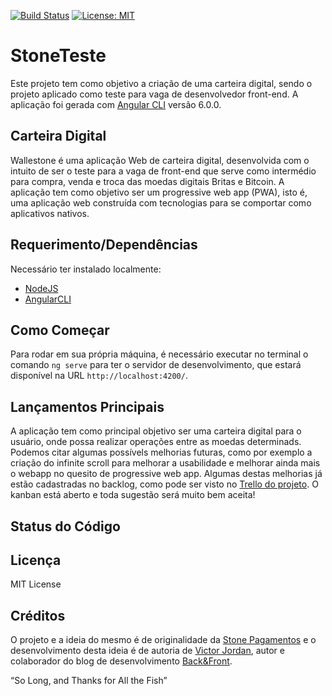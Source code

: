 [![Build Status](https://travis-ci.org/victorjordan95/stone-pagamentos.svg?branch=develop)](https://travis-ci.org/victorjordan95/stone-pagamentos)
[![License: MIT](https://img.shields.io/badge/License-MIT-yellow.svg)](https://opensource.org/licenses/MIT)

# StoneTeste
Este projeto tem como objetivo a criação de uma carteira digital, sendo o projeto aplicado como teste para vaga de desenvolvedor front-end. A aplicação foi gerada com [Angular CLI](https://github.com/angular/angular-cli) versão 6.0.0.

## Carteira Digital

Wallestone é uma aplicação Web de carteira digital, desenvolvida com o intuito de ser o teste para a vaga de front-end que serve como intermédio para compra, venda e troca das moedas digitais Britas e Bitcoin. 
A aplicação tem como objetivo ser um progressive web app (PWA), isto é, uma aplicação web construída com tecnologias para se comportar como aplicativos nativos. 

## Requerimento/Dependências

Necessário ter instalado localmente:

* [NodeJS](https://nodejs.org/en/)
* [AngularCLI](https://cli.angular.io/)


## Como Começar

Para rodar em sua própria máquina, é necessário executar no terminal o comando `ng serve` para ter o servidor de desenvolvimento, que estará disponível na URL `http://localhost:4200/`. 

## Lançamentos Principais

A aplicação tem como principal objetivo ser uma carteira digital para o usuário, onde possa realizar operações entre as moedas determinads. 
Podemos citar algumas possívels melhorias futuras, como por exemplo a criação do infinite scroll para melhorar a usabilidade e melhorar ainda mais o webapp no quesito de progressive web app. 
Algumas destas melhorias já estão cadastradas no backlog, como pode ser visto no [Trello do projeto](https://trello.com/b/9Ez9admf/stone-pagamentos). O kanban está aberto e toda sugestão será muito bem aceita!

## Status do Código

## Licença

MIT License

## Créditos

O projeto e a ideia do mesmo é de originalidade da [Stone Pagamentos](https://www.stone.com.br/) e o desenvolvimento desta ideia é de autoria de [Victor Jordan](https://victorjordan95.github.io), autor e colaborador do blog de desenvolvimento [Back&Front](https://backefront.com.br/).

“So Long, and Thanks for All the Fish”


